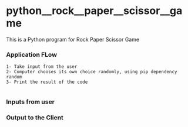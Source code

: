 # python__rock__paper__scissor__game
This is a Python program for Rock Paper Scissor Game

### Application FLow
```
1- Take input from the user
2- Computer chooses its own choice randomly, using pip dependency random
3- Print the result of the code
```
```
```
### Inputs from user
### Output to the Client